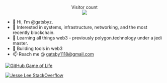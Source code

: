 <p align="center"> 
  Visitor count<br>
  <img src="https://profile-counter.glitch.me/gatsbyz/count.svg" />
</p>

- 👋 Hi, I’m @gatsbyz.
- 👀 Interested in systems, infrastructure, networking, and the most recently blockchain.
- 🌱 Learning all things web3 - previously polygon.technology under a jedi master.
- 💞️ Building tools in web3
- 📫 Reach me @ gatsby1118@gmail.com

[![GitHub Game of Life](https://github4life.herokuapp.com/ethomson.gif?z=6)](https://github4life.herokuapp.com/ethomson)

[![Jesse Lee StackOverflow](https://github-readme-stackoverflow.vercel.app/?userID=3026744)](https://stackoverflow.com/users/3026744/gatsbyz)

<!---
gatsbyz/gatsbyz is a ✨ special ✨ repository because its `README.md` (this file) appears on your GitHub profile.
You can click the Preview link to take a look at your changes.
--->
